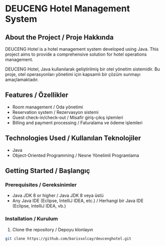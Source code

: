 # DEUCENG Hotel Management System

## About the Project / Proje Hakkında

DEUCENG Hotel is a hotel management system developed using Java. This project aims to provide a comprehensive solution for hotel operations management.

DEUCENG Hotel, Java kullanılarak geliştirilmiş bir otel yönetim sistemidir. Bu proje, otel operasyonları yönetimi için kapsamlı bir çözüm sunmayı amaçlamaktadır.

## Features / Özellikler

- Room management / Oda yönetimi
- Reservation system / Rezervasyon sistemi
- Guest check-in/check-out / Misafir giriş-çıkış işlemleri
- Billing and payment processing / Faturalama ve ödeme işlemleri

## Technologies Used / Kullanılan Teknolojiler

- Java
- Object-Oriented Programming / Nesne Yönelimli Programlama

## Getting Started / Başlangıç

### Prerequisites / Gereksinimler

- Java JDK 8 or higher / Java JDK 8 veya üstü
- Any Java IDE (Eclipse, IntelliJ IDEA, etc.) / Herhangi bir Java IDE (Eclipse, IntelliJ IDEA, vb.)

### Installation / Kurulum

1. Clone the repository / Depoyu klonlayın
```bash
git clone https://github.com/barissolcay/deucenghotel.git
